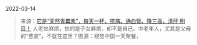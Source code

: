 2022-03-14

> 来源：[它是“天然青霉素”，每天一杯，抗病、通血管、降三高，清肝 明目！](http://mp.weixin.qq.com/s?__biz=MzU3NDc5Nzc0NQ==&mid=2247514438&idx=2&sn=cc639727cb2a4af5579f6d13eefeb567&chksm=fd2e1b98ca59928e4d20ba2106caec68c3f9cc286fc6ad16a46ca64b3e20ef4090ae2b872659&scene=27#wechat_redirect)
> 人老怕麻烦，怕的是子女麻烦，却不是自己。中老年人，尤其是父母的“悲哀”，不就在这里？图源：视觉中国一天聚餐，

